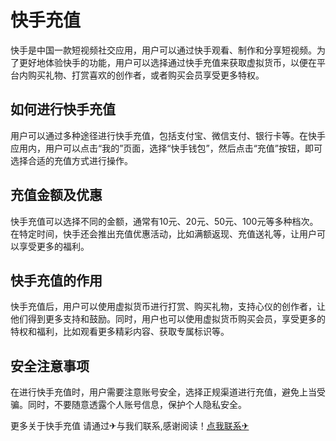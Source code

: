 # 快手充值

快手是中国一款短视频社交应用，用户可以通过快手观看、制作和分享短视频。为了更好地体验快手的功能，用户可以选择通过快手充值来获取虚拟货币，以便在平台内购买礼物、打赏喜欢的创作者，或者购买会员享受更多特权。

## 如何进行快手充值

用户可以通过多种途径进行快手充值，包括支付宝、微信支付、银行卡等。在快手应用内，用户可以点击“我的”页面，选择“快手钱包”，然后点击“充值”按钮，即可选择合适的充值方式进行操作。

## 充值金额及优惠

快手充值可以选择不同的金额，通常有10元、20元、50元、100元等多种档次。在特定时间，快手还会推出充值优惠活动，比如满额返现、充值送礼等，让用户可以享受更多的福利。

## 快手充值的作用

快手充值后，用户可以使用虚拟货币进行打赏、购买礼物，支持心仪的创作者，让他们得到更多支持和鼓励。同时，用户也可以使用虚拟货币购买会员，享受更多的特权和福利，比如观看更多精彩内容、获取专属标识等。

## 安全注意事项

在进行快手充值时，用户需要注意账号安全，选择正规渠道进行充值，避免上当受骗。同时，不要随意透露个人账号信息，保护个人隐私安全。

更多关于快手充值 请通过✈与我们联系,感谢阅读！[点我联系✈](https://us.k02.cc)